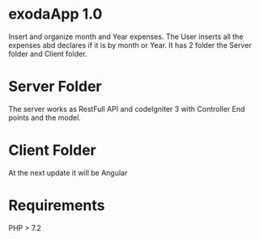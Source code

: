 # exodaApp 1.0
Insert and organize month and Year expenses.
The User inserts all the expenses abd declares if it is by month or Year.
It has 2 folder the Server folder and Client folder.
# Server Folder
The server works as RestFull API and codeIgniter 3 with Controller End points and the model.
# Client Folder
At the next update it will be Angular
# Requirements
PHP > 7.2


